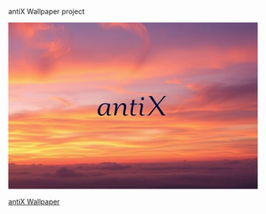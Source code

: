 antiX Wallpaper project

![antiX Wallpaper](https://raw.githubusercontent.com/vitforlinux-gimp/antiX-Wallpapers/refs/heads/main/thumb/001-antiX-Wallpaper-project.jpg)

[antiX Wallpaper](https://raw.githubusercontent.com/vitforlinux-gimp/antiX-Wallpapers/refs/heads/main/images/001-antiX-Wallpaper-project.jpg)

